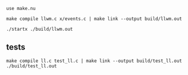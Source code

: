 ```nushell
use make.nu
```
```nushell
make compile llwm.c x/events.c | make link --output build/llwm.out
```
```nushell
./startx ./build/llwm.out
```

## tests
```
make compile ll.c test_ll.c | make link --output build/test_ll.out
./build/test_ll.out
```
